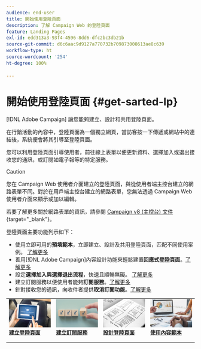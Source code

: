 ```yaml
---
audience: end-user
title: 開始使用登陸頁面
description: 了解 Campaign Web 的登陸頁面
feature: Landing Pages
exl-id: edd313a3-93f4-4596-8dd6-dfc2bc3db21b
source-git-commit: d6c6aac9d9127a770732b709873008613ae8c639
workflow-type: ht
source-wordcount: '254'
ht-degree: 100%

---
```


# 開始使用登陸頁面 {#get-sarted-lp}

[!DNL Adobe Campaign] 讓您能夠建立、設計和共用登陸頁面。

在行銷活動的內容中，登陸頁面為一個獨立網頁，當訪客按一下傳遞或網站中的連結後，系統便會將其引導至登陸頁面。

您可以利用登陸頁面引導使用者，前往線上表單以便更新資料、選擇加入或退出接收您的通訊，或訂閱如電子報等的特定服務。

>[!CAUTION]
>
>您在 Campaign Web 使用者介面建立的登陸頁面，與從使用者端主控台建立的網路表單不同。對於在用戶端主控台建立的網路表單，您無法透過 Campaign Web 使用者介面來顯示或加以編輯。
>
>若要了解更多關於網路表單的資訊，請參閱 [Campaign v8 (主控台) 文件](https://experienceleague.adobe.com/docs/campaign/campaign-v8/content/webapps.html?lang=zh-Hant){target="_blank"}。

登陸頁面主要功能列示如下：

* 使用立即可用的&#x200B;**預填範本**，立即建立、設計及共用登陸頁面，匹配不同使用案例。 [了解更多](create-lp.md)
* 善用[!DNL Adobe Campaign]內容設計功能來輕鬆建置&#x200B;**回應式登陸頁面**。[了解更多](lp-content.md)
* 設定&#x200B;**選擇加入與選擇退出流程**，快速且順暢無礙。 [了解更多](lp-use-cases.md)
* 建立訂閱服務以便使用者能夠&#x200B;**訂閱服務**。[了解更多](lp-use-cases.md#lp-subscription)
* 針對接收您的通訊，向收件者提供&#x200B;**取消訂閱功能**。[了解更多](lp-use-cases.md#lp-unsubscription)
  <!--Send a **confirmation email** upon opt-in or opt-out.-->

<table style="table-layout:fixed"><tr style="border: 0;">
<td>
<a href="create-lp.md">
<img alt="使用預填範本建立登陸頁面" src="../assets/do-not-localize/lp-subscription.jpeg">
</a>
<div><a href="create-lp.md"><strong>建立登陸頁面</strong>
</div>
<p>
</td>
<td>
<a href="../audience/manage-services.md">
<img alt="設定使用者訂閱服務" src="../assets/do-not-localize/lp-list.jpg">
</a>
<div>
<a href="../audience/manage-services.md"><strong>建立訂閱服務</strong></a>
</div>
<p></td>
<td>
<a href="lp-content.md">
<img alt="設計回應式登陸頁面" src="../assets/do-not-localize/lp-design.jpg">
</a>
<div>
<a href="lp-content.md"><strong>設計登陸頁面</strong></a>
</div>
<p>
</td>
<td>
<a href="lp-templates.md">
<img alt="使用登陸頁面的內容範本" src="../assets/do-not-localize/lp-reporting.jpg">
</a>
<div>
<a href="lp-templates.md"><strong>使用內容範本</strong></a>
</div>
<p>
</td>
</tr></table>